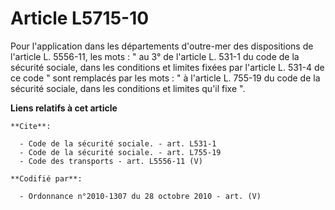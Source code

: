 # Article L5715-10

Pour l'application dans les départements d'outre-mer des dispositions de l'article L. 5556-11, les mots : " au 3° de
l'article L. 531-1 du code de la sécurité sociale, dans les conditions et limites fixées par l'article L. 531-4 de ce code "
sont remplacés par les mots : " à l'article L. 755-19 du code de la sécurité sociale, dans les conditions et limites qu'il
fixe ".

**Liens relatifs à cet article**

	**Cite**:

	  - Code de la sécurité sociale. - art. L531-1
	  - Code de la sécurité sociale. - art. L755-19
	  - Code des transports - art. L5556-11 (V)

	**Codifié par**:

	  - Ordonnance n°2010-1307 du 28 octobre 2010 - art. (V)
